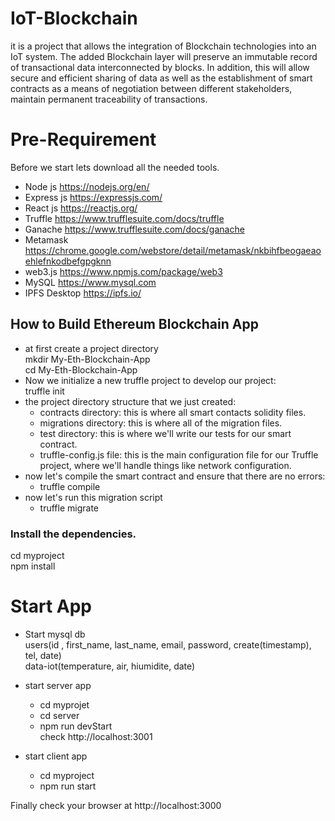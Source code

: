 # IoT-Blockchain
it is a project that allows the integration of Blockchain technologies into an IoT system. The added Blockchain layer will preserve an immutable record of transactional data interconnected by blocks. In addition, this will allow secure and efficient sharing of data as well as the establishment of smart contracts as a means of negotiation between different stakeholders, maintain permanent traceability of transactions.
# Pre-Requirement
Before we start lets download all the needed tools.

* Node js https://nodejs.org/en/
* Express js https://expressjs.com/
* React js https://reactjs.org/
* Truffle https://www.trufflesuite.com/docs/truffle
* Ganache https://www.trufflesuite.com/docs/ganache
* Metamask https://chrome.google.com/webstore/detail/metamask/nkbihfbeogaeaoehlefnkodbefgpgknn
* web3.js https://www.npmjs.com/package/web3
* MySQL https://www.mysql.com
* IPFS Desktop https://ipfs.io/
## How to Build Ethereum Blockchain App
* at first create a project directory <br/>
     mkdir My-Eth-Blockchain-App <br/>
     cd My-Eth-Blockchain-App <br/>
 * Now we initialize a new truffle project to develop our project:<br/>
     truffle init
 * the project directory structure that we just created:
   * contracts directory: this is where all smart contacts solidity files.
   * migrations directory: this is where all of the migration files.
   * test directory: this is where we'll write our tests for our smart contract.
   * truffle-config.js file: this is the main configuration file for our Truffle project, where we'll handle things like network configuration.
 * now let's compile the smart contract and ensure that there are no errors:
     * truffle compile
 * now let's run this migration script
     * truffle migrate


### Install the dependencies.

cd myproject <br/>
npm install <br/>

# Start App

* Start mysql db <br/>
users(id , first_name, last_name, email, password, create(timestamp), tel, date) <br/>
data-iot(temperature, air, hiumidite, date) <br/>
* start server app

  * cd myprojet <br/>
  * cd server <br/>
  * npm run devStart<br/>
  check  http://localhost:3001

* start client app

  * cd myproject <br/>
  * npm run start


Finally check your browser at http://localhost:3000

